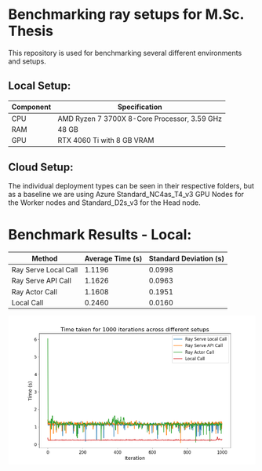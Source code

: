 # Benchmarking ray setups for M.Sc. Thesis

This repository is used for benchmarking several different environments and setups. 

## Local Setup:

| **Component** | **Specification** |
|---------------|--------------------|
| CPU           | AMD Ryzen 7 3700X 8-Core Processor, 3.59 GHz |
| RAM           | 48 GB              |
| GPU           | RTX 4060 Ti with 8 GB VRAM |

## Cloud Setup:

The individual deployment types can be seen in their respective folders, but as a baseline we are using Azure Standard_NC4as_T4_v3 GPU Nodes for the Worker nodes and Standard_D2s_v3 for the Head node.

# Benchmark Results - Local:

| **Method**            | **Average Time (s)** | **Standard Deviation (s)** |
|-----------------------|----------------------|----------------------------|
| Ray Serve Local Call  | 1.1196               | 0.0998                     |
| Ray Serve API Call    | 1.1626               | 0.0963                     |
| Ray Actor Call        | 1.1608               | 0.1951                     |
| Local Call            | 0.2460               | 0.0160                     |

![Response Times for loca setup over time](local_baseline/results/comparison_times.png)


